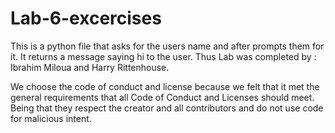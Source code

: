 # Lab-6-excercises
This is a python file that asks for the users name and after prompts them for it. It returns a message saying hi to the user. 
Thus Lab was completed by : Ibrahim Miloua and Harry Rittenhouse.

We choose the code of conduct and license because we felt that it met the general requirements that all Code of Conduct and Licenses should meet. Being that they respect the creator and all contributors and do not use code for malicious intent.
